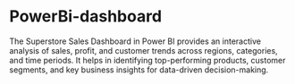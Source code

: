 # PowerBi-dashboard
The Superstore Sales Dashboard in Power BI provides an interactive analysis of sales, profit, and customer trends across regions, categories, and time periods. It helps in identifying top-performing products, customer segments, and key business insights for data-driven decision-making.
